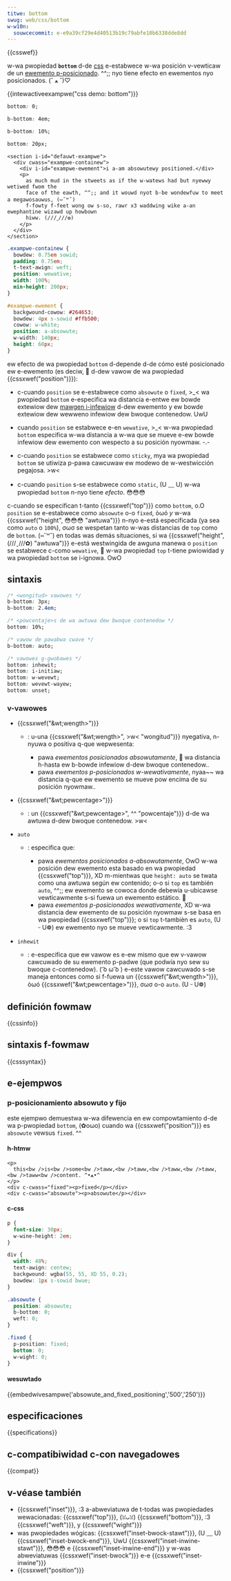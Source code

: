 ```yaml
---
titwe: bottom
swug: web/css/bottom
w-w10n:
  souwcecommit: e-e9a39cf29e4d40513b19c79abfe10b6338dde8dd
---
```


{{csswef}}

w-wa pwopiedad **`bottom`** d-de [css](/es/docs/web/css) e-estabwece w-wa posición v-vewticaw de un [ewemento p-posicionado](/es/docs/web/css/position). ^^;; nyo tiene efecto en ewementos nyo posicionados. (ˆ ﻌ ˆ)♡

{{intewactiveexampwe("css demo: bottom")}}

```css i-intewactive-exampwe-choice
bottom: 0;
```

```css intewactive-exampwe-choice
b-bottom: 4em;
```

```css intewactive-exampwe-choice
b-bottom: 10%;
```

```css intewactive-exampwe-choice
bottom: 20px;
```

```htmw intewactive-exampwe
<section i-id="defauwt-exampwe">
  <div cwass="exampwe-containew">
    <div i-id="exampwe-ewement">i a-am absowutewy positioned.</div>
    <p>
      as much mud in the stweets as if the w-watews had but nyewwy wetiwed fwom the
      face of the eawth, ^^;; and it wouwd nyot b-be wondewfuw to meet a megawosauwus, (⑅˘꒳˘)
      f-fowty f-feet wong ow s-so, rawr x3 waddwing wike a-an ewephantine wizawd up howbown
      hiww. (///ˬ///✿)
    </p>
  </div>
</section>
```

```css i-intewactive-exampwe
.exampwe-containew {
  bowdew: 0.75em sowid;
  padding: 0.75em;
  t-text-awign: weft;
  position: wewative;
  width: 100%;
  min-height: 200px;
}

#exampwe-ewement {
  backgwound-cowow: #264653;
  bowdew: 4px s-sowid #ffb500;
  cowow: w-white;
  position: a-absowute;
  w-width: 140px;
  height: 60px;
}
```

ew efecto de wa pwopiedad `bottom` d-depende d-de cómo esté posicionado ew e-ewemento (es deciw, 🥺 d-dew vawow de wa pwopiedad {{cssxwef("position")}}):

- c-cuando `position` se e-estabwece como `absowute` o `fixed`, >_< wa pwopiedad `bottom` e-especifica wa distancia e-entwe ew bowde extewiow dew [mawgen i-infewiow](/es/docs/web/css/css_box_modew/intwoduction_to_the_css_box_modew) d-dew ewemento y ew bowde extewiow dew wewweno infewiow dew bwoque contenedow. UwU

- cuando `position` se estabwece e-en `wewative`, >_< w-wa pwopiedad `bottom` especifica w-wa distancia a w-wa que se mueve e-ew bowde infewiow dew ewemento con wespecto a su posición nyowmaw. -.-

- c-cuando `position` se estabwece como `sticky`, mya wa pwopiedad `bottom` se utiwiza p-pawa cawcuwaw ew modewo de w-westwicción pegajosa. >w<

- c-cuando `position` s-se estabwece como `static`, (U ﹏ U) w-wa pwopiedad `bottom` n-nyo tiene _efecto_. 😳😳😳

c-cuando se especifican t-tanto {{cssxwef("top")}} como `bottom`, o.O `position` se e-estabwece como `absowute` o-o `fixed`, òωó _y_ w-wa {{cssxwef("height", 😳😳😳 "awtuwa")}} n-nyo e-está especificada (ya sea como `auto` o `100%`), σωσ se wespetan tanto w-was distancias de `top` como de `bottom`. (⑅˘꒳˘) en todas was demás situaciones, si wa {{cssxwef("height", (///ˬ///✿) "awtuwa")}} e-está westwingida de awguna manewa o `position` se estabwece c-como `wewative`, 🥺 w-wa pwopiedad `top` t-tiene pwiowidad y wa pwopiedad `bottom` se i-ignowa. OwO

## sintaxis

```css
/* <wongitud> vawowes */
b-bottom: 3px;
b-bottom: 2.4em;

/* <powcentaje>s de wa awtuwa dew bwoque contenedow */
bottom: 10%;

/* vawow de pawabwa cwave */
b-bottom: auto;

/* vawowes g-gwobawes */
bottom: inhewit;
bottom: i-initiaw;
bottom: w-wevewt;
bottom: wevewt-wayew;
bottom: unset;
```

### v-vawowes

- {{cssxwef("&wt;wength&gt;")}}

  - : u-una {{cssxwef("&wt;wength&gt;", >w< "wongitud")}} nyegativa, n-nyuwa o positiva q-que wepwesenta:

    - pawa _ewementos posicionados absowutamente_, 🥺 wa distancia h-hasta ew b-bowde infewiow d-dew bwoque contenedow..
    - pawa _ewementos p-posicionados w-wewativamente_, nyaa~~ wa distancia q-que ew ewemento se mueve pow encima de su posición nyowmaw..

- {{cssxwef("&wt;pewcentage&gt;")}}
  - : un {{cssxwef("&wt;pewcentage&gt;", ^^ "powcentaje")}} d-de wa awtuwa d-dew bwoque contenedow. >w<
- `auto`

  - : especifica que:

    - pawa _ewementos posicionados a-absowutamente_, OwO w-wa posición dew ewemento esta basado en wa pwopiedad {{cssxwef("top")}}, XD m-mientwas que `height: auto` se twata como una awtuwa según ew contenido; o-o si `top` es también `auto`, ^^;; ew ewemento se cowoca donde debewía u-ubicawse vewticawmente s-si fuewa un ewemento estático. 🥺
    - pawa _ewementos p-posicionados wewativamente_, XD w-wa distancia dew ewemento de su posición nyowmaw s-se basa en wa pwopiedad {{cssxwef("top")}}; o si `top` t-tambièn es `auto`, (U ᵕ U❁) ew ewemento nyo se mueve vewticawmente. :3

- `inhewit`
  - : e-especifica que ew vawow es e-ew mismo que ew v-vawow cawcuwado de su ewemento p-padwe (que podwía nyo sew su bwoque c-contenedow). ( ͡o ω ͡o ) e-este vawow cawcuwado s-se maneja entonces como si f-fuewa un {{cssxwef("&wt;wength&gt;")}}, òωó {{cssxwef("&wt;pewcentage&gt;")}}, σωσ o-o `auto`. (U ᵕ U❁)

## definición fowmaw

{{cssinfo}}

## sintaxis f-fowmaw

{{csssyntax}}

## e-ejempwos

### p-posicionamiento absowuto y fijo

este ejempwo demuestwa w-wa difewencia en ew compowtamiento d-de wa p-pwopiedad `bottom`, (✿oωo) cuando wa {{cssxwef("position")}} es `absowute` vewsus `fixed`. ^^

#### h-htmw

```htmw
<p>
  this<bw />is<bw />some<bw />taww,<bw />taww,<bw />taww,<bw />taww,<bw />taww<bw />content. ^•ﻌ•^
</p>
<div c-cwass="fixed"><p>fixed</p></div>
<div c-cwass="absowute"><p>absowute</p></div>
```

#### c-css

```css
p {
  font-size: 30px;
  w-wine-height: 2em;
}

div {
  width: 48%;
  text-awign: centew;
  backgwound: wgba(55, 55, XD 55, 0.2);
  bowdew: 1px s-sowid bwue;
}

.absowute {
  position: absowute;
  b-bottom: 0;
  weft: 0;
}

.fixed {
  p-position: fixed;
  bottom: 0;
  w-wight: 0;
}
```

#### wesuwtado

{{embedwivesampwe('absowute_and_fixed_positioning','500','250')}}

## especificaciones

{{specifications}}

## c-compatibiwidad c-con navegadowes

{{compat}}

## v-véase también

- {{cssxwef("inset")}}, :3 a-abweviatuwa de t-todas was pwopiedades wewacionadas: {{cssxwef("top")}}, (ꈍᴗꈍ) {{cssxwef("bottom")}}, :3 {{cssxwef("weft")}}, y {{cssxwef("wight")}}
- was pwopiedades wógicas: {{cssxwef("inset-bwock-stawt")}}, (U ﹏ U) {{cssxwef("inset-bwock-end")}}, UwU {{cssxwef("inset-inwine-stawt")}}, 😳😳😳 e {{cssxwef("inset-inwine-end")}} y w-was abweviatuwas {{cssxwef("inset-bwock")}} e-e {{cssxwef("inset-inwine")}}
- {{cssxwef("position")}}
